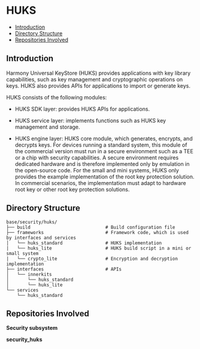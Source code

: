 # HUKS<a name="EN-US_TOPIC_0000001148528849"></a>

-   [Introduction](#section11660541593)
-   [Directory Structure](#section161941989596)
-   [Repositories Involved](#section1371113476307)

## Introduction<a name="section11660541593"></a>

Harmony Universal KeyStore \(HUKS\) provides applications with key library capabilities, such as key management and cryptographic operations on keys. HUKS also provides APIs for applications to import or generate keys.

HUKS consists of the following modules:

-   HUKS SDK layer: provides HUKS APIs for applications.

-   HUKS service layer: implements functions such as HUKS key management and storage.
-   HUKS engine layer: HUKS core module, which generates, encrypts, and decrypts keys. For devices running a standard system, this module of the commercial version must run in a secure environment such as a TEE or a chip with security capabilities. A secure environment requires dedicated hardware and is therefore implemented only by emulation in the open-source code. For the small and mini systems, HUKS only provides the example implementation of the root key protection solution. In commercial scenarios, the implementation must adapt to hardware root key or other root key protection solutions.

## Directory Structure<a name="section161941989596"></a>

```
base/security/huks/
├── build                            # Build configuration file
├── frameworks                       # Framework code, which is used by interfaces and services
│   └── huks_standard                # HUKS implementation
|   └── huks_lite                    # HUKS build script in a mini or small system
|   └── crypto_lite                  # Encryption and decryption implementation
├── interfaces                       # APIs
│   └── innerkits
│       └── huks_standard
│       └── huks_lite
└── services
    └── huks_standard
```

## Repositories Involved<a name="section1371113476307"></a>

**Security subsystem**

**security_huks**